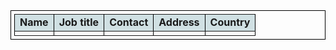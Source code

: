 <html>
<body>
<table style="border:1px #000000 solid;padding:5px;" rules="all" cellpadding='2'>
  <tr>
    <td style="background-color:#D0E0E3;"><b>Name</b></td>
    <td style="background-color:#D0E0E3;"><b>Job title</b></td>
    <td style="background-color:#D0E0E3;"><b>Contact</b></td>
    <td style="background-color:#D0E0E3;"><b>Address</b></td>
    <td style="background-color:#D0E0E3;"><b>Country</b></td>
  </tr>
<?php
mysql_connect("localhost","root","12345678");
mysql_select_db("form");
mysql_query("set names utf8");
$data=mysql_query("SELECT * FROM form");
for($i=1;$i<=mysql_num_rows($data);$i++){
$result=mysql_fetch_row($data);
?>
  <tr>
    <td><?php echo $result[0]?></td>
    <td><?php echo $result[1]?></td>
    <td><?php echo $result[2]?></td>
    <td><?php echo $result[3]?></td>
    <td><?php echo $result[4]?></td>
  </tr>
<?php
}
?>
</table>
</body>
</html>
